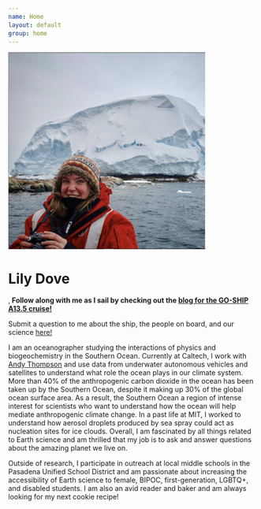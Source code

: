 ```yaml
---
name: Home
layout: default
group: home
---
```


<img src="/static/img/LilyDove1.jpg" class="img-responsive center-block" width="400" height="400" alt="Sitting in front of the recently discovered Sif Island in the Amundsen Sea, Antarctica!"/>

<h1 class="text-center">Lily Dove</h1>

<p class="lead text-justify">,<b>
Follow along with me as I sail by checking out the <a href="https://usgoship.ucsd.edu/blogs/#" target="_blank">blog for the GO-SHIP A13.5 cruise!</a>
</p></b>

<p class="lead text-justify">
Submit a question to me about the ship, the people on board, and our science <a href="https://forms.gle/Eafb22s1utG5ihR78" target="_blank">here!</a>
</p>

<p class="lead text-justify">
I am an oceanographer studying the interactions of physics and biogeochemistry in the Southern Ocean. Currently at Caltech, I work with <a href="http://web.gps.caltech.edu/~andrewt/" target="_blank">Andy Thompson</a> and use data from underwater autonomous vehicles and satellites to understand what role the ocean plays in our climate system. More than 40% of the anthropogenic carbon dioxide in the ocean has been taken up by the Southern Ocean, despite it making up 30% of the global ocean surface area. As a result, the Southern Ocean a region of intense interest for scientists who want to understand how the ocean will help mediate anthropogenic climate change. In a past life at MIT, I worked to understand how aerosol droplets produced by sea spray could act as nucleation sites for ice clouds. Overall, I am fascinated by all things related to Earth science and am thrilled that my job is to ask and answer questions about the amazing planet we live on.
</p>
  
<p class="lead text-justify">
 Outside of research, I participate in outreach at local middle schools in the Pasadena Unified School District and am passionate about increasing the accessibility of Earth science to female, BIPOC, first-generation, LGBTQ+, and disabled students. I am also an avid reader and baker and am always looking for my next cookie recipe!
</p>
